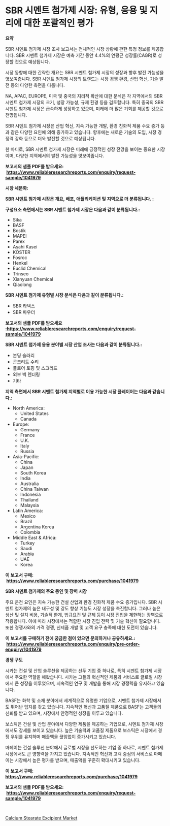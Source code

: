 <p><h1>SBR 시멘트 첨가제 시장: 유형, 응용 및 지리에 대한 포괄적인 평가</h1></p><p><strong>요약</strong></p>
<p><p>SBR 시멘트 첨가제 시장 조사 보고서는 전체적인 시장 상황에 관한 특정 정보를 제공합니다. SBR 시멘트 첨가제 시장은 예측 기간 동안 4.4%의 연평균 성장률(CAGR)로 성장할 것으로 예상됩니다.</p><p>시장 동향에 대한 간략한 개요는 SBR 시멘트 첨가제 시장의 성장과 향후 발전 가능성을 엿보여줍니다. SBR 시멘트 첨가제 시장의 트렌드는 시장 경쟁 환경, 산업 혁신, 기술 발전 등의 다양한 측면을 다룹니다.</p><p>NA, APAC, EUROPE, 미국 및 중국의 지리적 확산에 대한 분석은 각 지역에서의 SBR 시멘트 첨가제 시장의 크기, 성장 가능성, 규제 환경 등을 검토합니다. 특히 중국의 SBR 시멘트 첨가제 시장은 급속하게 성장하고 있으며, 미래에 더 많은 기회를 제공할 것으로 전망됩니다.</p><p>SBR 시멘트 첨가제 시장은 산업 혁신, 지속 가능한 개발, 환경 친화적 제품 수요 증가 등과 같은 다양한 요인에 의해 증가하고 있습니다. 향후에는 새로운 기술의 도입, 시장 경쟁력 강화 등으로 더욱 발전할 것으로 예상됩니다.</p><p>한 마디로, SBR 시멘트 첨가제 시장은 미래에 긍정적인 성장 전망을 보이는 중요한 시장이며, 다양한 지역에서의 발전 가능성을 엿보여줍니다.</p></p>
<p><strong>보고서의 샘플 PDF를 받으세요: &nbsp;<a href="https://www.reliableresearchreports.com/enquiry/request-sample/1041979">https://www.reliableresearchreports.com/enquiry/request-sample/1041979</a></strong></p>
<p><strong>시장 세분화:</strong></p>
<p><strong> SBR 시멘트 첨가제 시장은 개요, 배포, 애플리케이션 및 지역으로 더 분류됩니다. :</strong></p>
<p><strong>구성요소 측면에서는 SBR 시멘트 첨가제 시장은 다음과 같이 분류됩니다.:</strong></p>
<p><ul><li>Sika</li><li>BASF</li><li>Bostik</li><li>MAPEI</li><li>Parex</li><li>Asahi Kasei</li><li>KÖSTER</li><li>Fosroc</li><li>Henkel</li><li>Euclid Chemical</li><li>Trinseo</li><li>Xianyuan Chemical</li><li>Qiaolong</li></ul></p>
<p><strong> SBR 시멘트 첨가제 유형별 시장 분석은 다음과 같이 분류됩니다.:</strong></p>
<p><ul><li>SBR 라텍스</li><li>SBR 파우더</li></ul></p>
<p><strong>보고서의 샘플 PDF를 받으세요 :<a href="https://www.reliableresearchreports.com/enquiry/request-sample/1041979">https://www.reliableresearchreports.com/enquiry/request-sample/1041979</a></strong></p>
<p><strong> SBR 시멘트 첨가제 응용 분야별 시장 산업 조사는 다음과 같이 분류됩니다.:</strong></p>
<p><ul><li>본딩 슬러리</li><li>콘크리트 수리</li><li>플로어 토핑 및 스크리드</li><li>외부 벽 렌더링</li><li>기타</li></ul></p>
<p><strong>지역 측면에서 SBR 시멘트 첨가제 지역별로 이용 가능한 시장 플레이어는 다음과 같습니다.:</strong></p>
<p><ul>
    <li>
        North America:
        <ul>
            <li>United States</li>
            <li>Canada</li>
        </ul>
    </li>
    <li>
        Europe:
        <ul>
            <li>Germany</li>
            <li>France</li>
            <li>U.K.</li>
            <li>Italy</li>
            <li>Russia</li>
        </ul>
    </li>
    <li>
        Asia-Pacific:
        <ul>
            <li>China</li>
            <li>Japan</li>
            <li>South Korea</li>
            <li>India</li>
            <li>Australia</li>
            <li>China Taiwan</li>
            <li>Indonesia</li>
            <li>Thailand</li>
            <li>Malaysia</li>
        </ul>
    </li>
    <li>
        Latin America:
        <ul>
            <li>Mexico</li>
            <li>Brazil</li>
            <li>Argentina Korea</li>
            <li>Colombia</li>
        </ul>
    </li>
    <li>
        Middle East & Africa:
        <ul>
            <li>Turkey</li>
            <li>Saudi</li>
            <li>Arabia</li>
            <li>UAE</li>
            <li>Korea</li>
        </ul>
    </li>
    </ul></p>
<p><strong>이 보고서 구매: &nbsp;<a href="https://www.reliableresearchreports.com/purchase/1041979">https://www.reliableresearchreports.com/purchase/1041979</a></strong></p>
<p><strong>SBR 시멘트 첨가제의 주요 동인 및 장벽 시장</strong></p>
<p><p>주요 운전 요인은 지속 가능한 건설 산업과 환경 친화적 제품 수요 증가입니다. SBR 시멘트 첨가제의 높은 내구성 및 강도 향상 기능도 시장 성장을 촉진합니다. 그러나 높은 생산 및 설치 비용, 기술적 한계, 법규요건 및 규제 등이 시장 진입을 제한하는 장벽으로 작용합니다. 이에 따라 시장에서는 적합한 시장 진입 전략 및 기술 혁신이 필요합니다. 또한 경쟁사와의 가격 경쟁, 신제품 개발 및 고객 요구 충족에 대한 도전이 있습니다.</p></p>
<p><strong>이 보고서를 구매하기 전에 궁금한 점이 있으면 문의하거나 공유하세요.: &nbsp;<a href="https://www.reliableresearchreports.com/enquiry/pre-order-enquiry/1041979">https://www.reliableresearchreports.com/enquiry/pre-order-enquiry/1041979</a></strong></p>
<p><strong>경쟁 구도</strong></p>
<p><p>시카는 건설 및 산업 솔루션을 제공하는 선두 기업 중 하나로, 특히 시멘트 첨가제 시장에서 주요한 역할을 해왔습니다. 시카는 그들의 혁신적인 제품과 서비스로 글로벌 시장에서 큰 성장을 이루었으며, 지속적인 연구 및 개발을 통해 시장 경쟁력을 유지하고 있습니다.</p><p>BASF는 화학 및 소재 분야에서 세계적으로 유명한 기업으로, 시멘트 첨가제 시장에서도 뛰어난 입지를 갖고 있습니다. 지속적인 혁신과 고품질 제품으로 BASF는 고객들의 신뢰를 받고 있으며, 시장에서 안정적인 성장을 이루고 있습니다.</p><p>보스틱은 건설 및 산업 분야에서 다양한 제품을 제공하는 기업으로, 시멘트 첨가제 시장에서도 강세를 보이고 있습니다. 높은 기술력과 고품질 제품으로 보스틱은 시장에서 경쟁 우위를 유지하며 매출액을 끊임없이 증가시키고 있습니다.</p><p>마페이는 건설 솔루션 분야에서 글로벌 시장을 선도하는 기업 중 하나로, 시멘트 첨가제 시장에서도 큰 영향력을 가지고 있습니다. 지속적인 혁신과 고객 중심의 서비스로 마페이는 시장에서 높은 평가를 받으며, 매출액을 꾸준히 확대시키고 있습니다.</p></p>
<p><strong>이 보고서 구매: &nbsp; <a href="https://www.reliableresearchreports.com/purchase/1041979">https://www.reliableresearchreports.com/purchase/1041979</a></strong></p>
<p><strong>보고서의 샘플 PDF를 받으세요: &nbsp;<a href="https://www.reliableresearchreports.com/enquiry/request-sample/1041979">https://www.reliableresearchreports.com/enquiry/request-sample/1041979</a></strong><strong></strong></p>
<p>&nbsp;</p>
<p><p><a href="https://forested-sushi-9b0.notion.site/Calcium-Stearate-Excipient-Market-Size-and-Examines-its-Market-Scope-with-a-Primary-Focus-on-Growt-6f550d39cc874f1793780770aea8db5e">Calcium Stearate Excipient Market</a></p></p>
